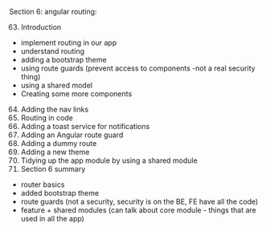 Section 6: angular routing:

 63. Introduction
  * implement routing in our app
  * understand routing
  * adding a bootstrap theme
  * using route guards (prevent access to components -not a real security thing)
  * using a shared model
  * Creating some more components

64. Adding the nav links
65. Routing in code
66. Adding a toast service for notifications
67. Adding an Angular route guard
68. Adding a dummy route
69. Adding a new theme
70. Tidying up the app module by using a shared module
71. Section 6 summary

   * router basics
   * added bootstrap theme
   * route guards (not a security, security is on the BE, FE have all the code)
   * feature + shared modules (can talk about core module - things that are used in all the app)